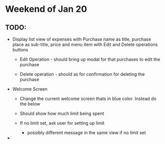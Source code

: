 # Weekend of Jan 20

## TODO:


- Display list view of expenses with Purchase name as title, purchase place as sub-title,  price and menu item with Edit and Delete operations buttons

    - Edit Operation - should bring up modal for that purchases to edit the purchase

    - Delete operation - should as for confirmation for deleting the purchase


- Welcome Screen

    - Change the current welcome screen thats in blue color. Instead do the below

    - Should show how much limit being spent

    - If no limit set, ask user for setting up limit

        - possibly different message in the same view if no limit set

- 




